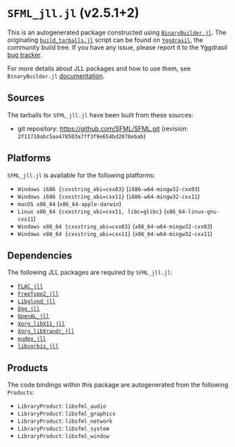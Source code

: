# `SFML_jll.jl` (v2.5.1+2)

This is an autogenerated package constructed using [`BinaryBuilder.jl`](https://github.com/JuliaPackaging/BinaryBuilder.jl). The originating [`build_tarballs.jl`](https://github.com/JuliaPackaging/Yggdrasil/blob/727185ba3f8e42bdcd24189a374fe8177e66847b/S/SFML/build_tarballs.jl) script can be found on [`Yggdrasil`](https://github.com/JuliaPackaging/Yggdrasil/), the community build tree.  If you have any issue, please report it to the Yggdrasil [bug tracker](https://github.com/JuliaPackaging/Yggdrasil/issues).

For more details about JLL packages and how to use them, see `BinaryBuilder.jl` [documentation](https://juliapackaging.github.io/BinaryBuilder.jl/dev/jll/).

## Sources

The tarballs for `SFML_jll.jl` have been built from these sources:

* git repository: https://github.com/SFML/SFML.git (revision: `2f11710abc5aa478503a7ff3f9e654bd2078ebab`)

## Platforms

`SFML_jll.jl` is available for the following platforms:

* `Windows i686 {cxxstring_abi=cxx03}` (`i686-w64-mingw32-cxx03`)
* `Windows i686 {cxxstring_abi=cxx11}` (`i686-w64-mingw32-cxx11`)
* `macOS x86_64` (`x86_64-apple-darwin`)
* `Linux x86_64 {cxxstring_abi=cxx11, libc=glibc}` (`x86_64-linux-gnu-cxx11`)
* `Windows x86_64 {cxxstring_abi=cxx03}` (`x86_64-w64-mingw32-cxx03`)
* `Windows x86_64 {cxxstring_abi=cxx11}` (`x86_64-w64-mingw32-cxx11`)

## Dependencies

The following JLL packages are required by `SFML_jll.jl`:

* [`FLAC_jll`](https://github.com/JuliaBinaryWrappers/FLAC_jll.jl)
* [`FreeType2_jll`](https://github.com/JuliaBinaryWrappers/FreeType2_jll.jl)
* [`Libglvnd_jll`](https://github.com/JuliaBinaryWrappers/Libglvnd_jll.jl)
* [`Ogg_jll`](https://github.com/JuliaBinaryWrappers/Ogg_jll.jl)
* [`OpenAL_jll`](https://github.com/JuliaBinaryWrappers/OpenAL_jll.jl)
* [`Xorg_libX11_jll`](https://github.com/JuliaBinaryWrappers/Xorg_libX11_jll.jl)
* [`Xorg_libXrandr_jll`](https://github.com/JuliaBinaryWrappers/Xorg_libXrandr_jll.jl)
* [`eudev_jll`](https://github.com/JuliaBinaryWrappers/eudev_jll.jl)
* [`libvorbis_jll`](https://github.com/JuliaBinaryWrappers/libvorbis_jll.jl)

## Products

The code bindings within this package are autogenerated from the following `Products`:

* `LibraryProduct`: `libsfml_audio`
* `LibraryProduct`: `libsfml_graphics`
* `LibraryProduct`: `libsfml_network`
* `LibraryProduct`: `libsfml_system`
* `LibraryProduct`: `libsfml_window`
